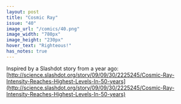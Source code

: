 ```yaml
---
layout: post
title: "Cosmic Ray"
issue: "40"
image_url: "/comics/40.png"
image_width: "780px"
image_height: "230px"
hover_text: "Righteous!"
has_notes: true
---
```

Inspired by a Slashdot story from a year ago: [http://science.slashdot.org/story/09/09/30/2225245/Cosmic-Ray-Intensity-Reaches-Highest-Levels-In-50-years](http://science.slashdot.org/story/09/09/30/2225245/Cosmic-Ray-Intensity-Reaches-Highest-Levels-In-50-years)
